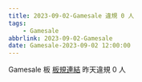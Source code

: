 ```yaml
---
title: 2023-09-02-Gamesale 違規 0 人
tags:
    - Gamesale
abbrlink: 2023-09-02-Gamesale
date: Gamesale-2023-09-02 12:00:00
---
```

Gamesale 板 [板規連結](https://www.ptt.cc/bbs/Gossiping/M.1637425085.A.07D.html)
昨天違規 0 人
